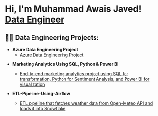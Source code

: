 <h1>Hi, I'm Muhammad Awais Javed! <br/>
  <a href="https://github.com/joshmadakor1">Data Engineer</a> 
  <a href="https://www.linkedin.com/in/awaisjvd/"></a>
</h1>

<h2>👨‍💻 Data Engineering Projects:</h2>

<!-- Azure Data Engineering Project -->
- <b>Azure Data Engineering Project</b>  
  - [Azure Data Engineering Project](https://github.com/awsjvd/Azure-Data-Engineering-Project)

<!-- Other Projects -->
- <b>Marketing Analytics Using SQL, Python & Power BI</b>  
  - [End-to-end marketing analytics project using SQL for transformation, Python for Sentiment Analysis, and Power BI for visualization](https://github.com/awsjvd/Marketing-Analytics-Project)  

- <b>ETL-Pipeline-Using-Airflow</b>  
  - [ETL pipeline that fetches weather data from Open-Meteo API and loads it into Snowflake](https://github.com/awsjvd/Weather-ETL-pipeline)
